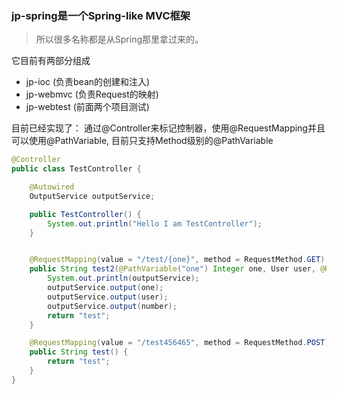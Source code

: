 ### jp-spring是一个Spring-like MVC框架
> 所以很多名称都是从Spring那里拿过来的。

它目前有两部分组成
- jp-ioc  (负责bean的创建和注入)
- jp-webmvc (负责Request的映射)
- jp-webtest (前面两个项目测试)


目前已经实现了：
通过@Controller来标记控制器，使用@RequestMapping并且可以使用@PathVariable, 目前只支持Method级别的@PathVariable
```java
@Controller
public class TestController {

    @Autowired
    OutputService outputService;

    public TestController() {
        System.out.println("Hello I am TestController");
    }


    @RequestMapping(value = "/test/{one}", method = RequestMethod.GET)
    public String test2(@PathVariable("one") Integer one, User user, @RequestParam("number") Float number) {
        System.out.println(outputService);
        outputService.output(one);
        outputService.output(user);
        outputService.output(number);
        return "test";
    }

    @RequestMapping(value = "/test456465", method = RequestMethod.POST)
    public String test() {
        return "test";
    }
}
```